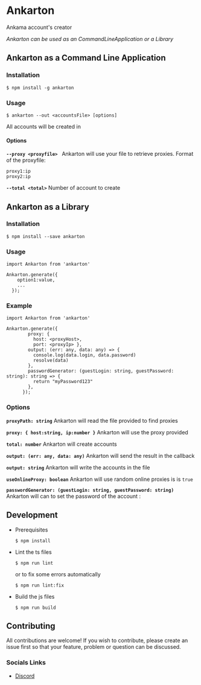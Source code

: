 # Ankarton

Ankama account's creator

*Ankarton can be used as an CommandLineApplication or a Library*

## Ankarton as a Command Line Application

### Installation

```
$ npm install -g ankarton
```

### Usage

```
$ ankarton --out <accountsFile> [options]
```
All accounts will be created in <accountsFile>

#### Options
**`--proxy <proxyfile> `**
Ankarton will use your file to retrieve proxies. 
Format of the proxyfile:
```
proxy1:ip
proxy2:ip
```


**`--total <total>`**
Number of account to create

## Ankarton as a Library

### Installation

```
$ npm install --save ankarton
```

### Usage

```
import Ankarton from 'ankarton'

Ankarton.generate({
    option1:value,
    ...
  });

```

### Example

```
import Ankarton from 'ankarton'

Ankarton.generate({
        proxy: { 
          host: <proxyHost>, 
          port: <proxyIp> },
        output: (err: any, data: any) => {
          console.log(data.login, data.password)
          resolve(data)
        },
        passwordGenerator: (guestLogin: string, guestPassword: string): string => {
          return "myPassword123"
        },
      });

```

### Options

**`proxyPath: string`**
Ankarton will read the file provided to find proxies

**`proxy: { host:string, ip:number }`**
Ankarton will use the proxy provided

**`total: number`**
Ankarton will create <total> accounts

**`output: (err: any, data: any)`**
Ankarton will send the result in the <output> callback

**`output: string`**
Ankarton will write the accounts in the <output> file

**`useOnlineProxy: boolean`**
Ankarton will use random online proxies is <useOnlineProxy> is `true`

**`passwordGenerator: (guestLogin: string, guestPassword: string)`**
Ankarton will can <passwordGenerator> to set the password of the account <guestLogin>:<guestPassword>


## Development

 * Prerequisites

   ```
   $ npm install
   ```

* Lint the ts files

    ```
    $ npm run lint
    ```
    or to fix some errors automatically
    ```
    $ npm run lint:fix
    ```  


* Build the js files

    ```
    $ npm run build
    ```  

## Contributing

All contributions are welcome! If you wish to contribute, please create an issue first so that your feature, problem or question can be discussed.

### Socials Links

- [Discord](https://discord.gg/swU74Fm)
